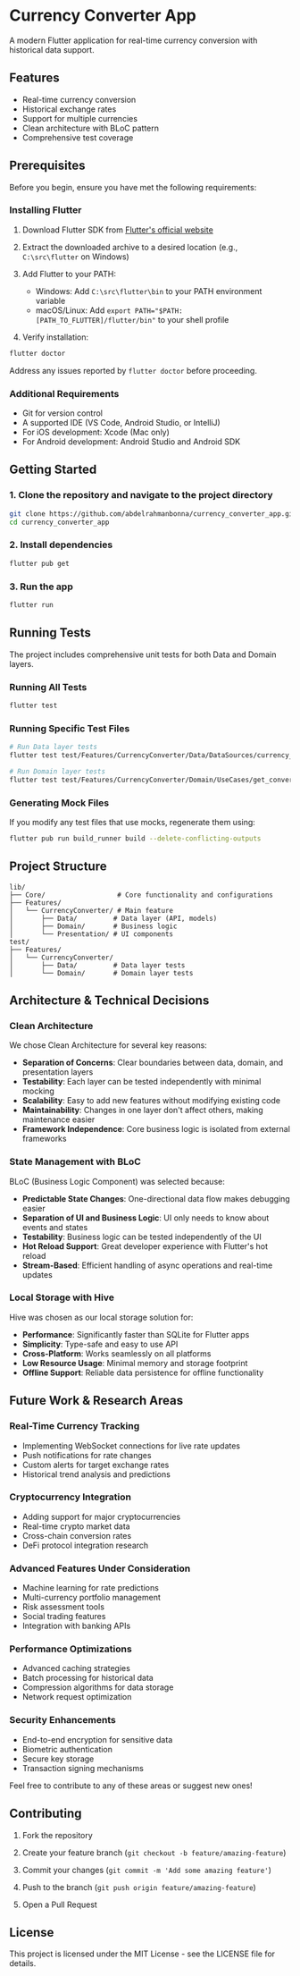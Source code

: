 # Currency Converter App

A modern Flutter application for real-time currency conversion with historical data support.

## Features

- Real-time currency conversion
- Historical exchange rates
- Support for multiple currencies
- Clean architecture with BLoC pattern
- Comprehensive test coverage

## Prerequisites

Before you begin, ensure you have met the following requirements:

### Installing Flutter

1. Download Flutter SDK from [Flutter's official website](https://flutter.dev/docs/get-started/install)
2. Extract the downloaded archive to a desired location (e.g., `C:\src\flutter` on Windows)
3. Add Flutter to your PATH:
   - Windows: Add `C:\src\flutter\bin` to your PATH environment variable
   - macOS/Linux: Add `export PATH="$PATH:[PATH_TO_FLUTTER]/flutter/bin"` to your shell profile

4. Verify installation:

```bash
flutter doctor
```

Address any issues reported by `flutter doctor` before proceeding.

### Additional Requirements

- Git for version control
- A supported IDE (VS Code, Android Studio, or IntelliJ)
- For iOS development: Xcode (Mac only)
- For Android development: Android Studio and Android SDK

## Getting Started

### 1. Clone the repository and navigate to the project directory

```bash
git clone https://github.com/abdelrahmanbonna/currency_converter_app.git
cd currency_converter_app
```

### 2. Install dependencies

```bash
flutter pub get
```

### 3. Run the app

```bash
flutter run
```

## Running Tests

The project includes comprehensive unit tests for both Data and Domain layers.

### Running All Tests

```bash
flutter test
```

### Running Specific Test Files

```bash
# Run Data layer tests
flutter test test/Features/CurrencyConverter/Data/DataSources/currency_converter_remote_data_source_test.dart

# Run Domain layer tests
flutter test test/Features/CurrencyConverter/Domain/UseCases/get_convert_rate_use_case_test.dart
```

### Generating Mock Files

If you modify any test files that use mocks, regenerate them using:

```bash
flutter pub run build_runner build --delete-conflicting-outputs
```

## Project Structure

```text
lib/
├── Core/                  # Core functionality and configurations
├── Features/             
│   └── CurrencyConverter/ # Main feature
│       ├── Data/         # Data layer (API, models)
│       ├── Domain/       # Business logic
│       └── Presentation/ # UI components
test/
├── Features/
│   └── CurrencyConverter/
│       ├── Data/         # Data layer tests
│       └── Domain/       # Domain layer tests
```

## Architecture & Technical Decisions

### Clean Architecture

We chose Clean Architecture for several key reasons:

- **Separation of Concerns**: Clear boundaries between data, domain, and presentation layers
- **Testability**: Each layer can be tested independently with minimal mocking
- **Scalability**: Easy to add new features without modifying existing code
- **Maintainability**: Changes in one layer don't affect others, making maintenance easier
- **Framework Independence**: Core business logic is isolated from external frameworks

### State Management with BLoC

BLoC (Business Logic Component) was selected because:

- **Predictable State Changes**: One-directional data flow makes debugging easier
- **Separation of UI and Business Logic**: UI only needs to know about events and states
- **Testability**: Business logic can be tested independently of the UI
- **Hot Reload Support**: Great developer experience with Flutter's hot reload
- **Stream-Based**: Efficient handling of async operations and real-time updates

### Local Storage with Hive

Hive was chosen as our local storage solution for:

- **Performance**: Significantly faster than SQLite for Flutter apps
- **Simplicity**: Type-safe and easy to use API
- **Cross-Platform**: Works seamlessly on all platforms
- **Low Resource Usage**: Minimal memory and storage footprint
- **Offline Support**: Reliable data persistence for offline functionality

## Future Work & Research Areas

### Real-Time Currency Tracking

- Implementing WebSocket connections for live rate updates
- Push notifications for rate changes
- Custom alerts for target exchange rates
- Historical trend analysis and predictions

### Cryptocurrency Integration

- Adding support for major cryptocurrencies
- Real-time crypto market data
- Cross-chain conversion rates
- DeFi protocol integration research

### Advanced Features Under Consideration

- Machine learning for rate predictions
- Multi-currency portfolio management
- Risk assessment tools
- Social trading features
- Integration with banking APIs

### Performance Optimizations

- Advanced caching strategies
- Batch processing for historical data
- Compression algorithms for data storage
- Network request optimization

### Security Enhancements

- End-to-end encryption for sensitive data
- Biometric authentication
- Secure key storage
- Transaction signing mechanisms

Feel free to contribute to any of these areas or suggest new ones!

## Contributing

1. Fork the repository

2. Create your feature branch (`git checkout -b feature/amazing-feature`)

3. Commit your changes (`git commit -m 'Add some amazing feature'`)

4. Push to the branch (`git push origin feature/amazing-feature`)

5. Open a Pull Request

## License

This project is licensed under the MIT License - see the LICENSE file for details.
